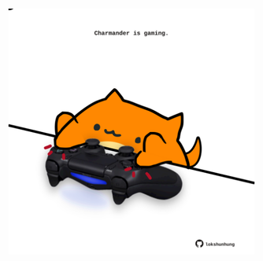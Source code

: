 <!-- built at 31/05/2025, 15:00:32 UTC -->
<p align="center">
  <img width="500" height="500" src="./ReadmeImage.svg">
</p>
